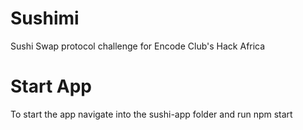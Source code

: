 # Sushimi
Sushi Swap protocol challenge for Encode Club's Hack Africa

# Start App
To start the app navigate into the sushi-app folder and run npm start


